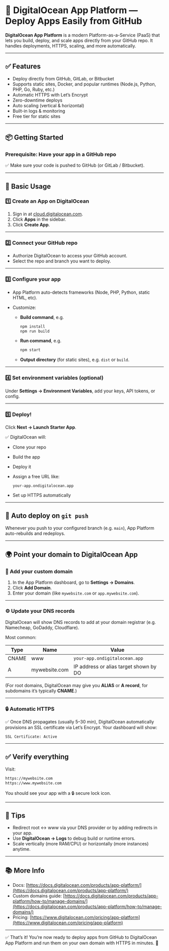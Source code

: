 # 🎯 DigitalOcean App Platform — Deploy Apps Easily from GitHub

**DigitalOcean App Platform** is a modern Platform-as-a-Service (PaaS) that lets you build, deploy, and scale apps directly from your GitHub repo. It handles deployments, HTTPS, scaling, and more automatically.

---

## ✅ Features

* Deploy directly from GitHub, GitLab, or Bitbucket
* Supports static sites, Docker, and popular runtimes (Node.js, Python, PHP, Go, Ruby, etc.)
* Automatic HTTPS with Let’s Encrypt
* Zero-downtime deploys
* Auto scaling (vertical & horizontal)
* Built-in logs & monitoring
* Free tier for static sites

---

## 📦 Getting Started

### Prerequisite: Have your app in a GitHub repo

✅ Make sure your code is pushed to GitHub (or GitLab / Bitbucket).

---

## 🚀 Basic Usage

### 1️⃣ Create an App on DigitalOcean

1. Sign in at [cloud.digitalocean.com](https://cloud.digitalocean.com).
2. Click **Apps** in the sidebar.
3. Click **Create App**.

---

### 2️⃣ Connect your GitHub repo

* Authorize DigitalOcean to access your GitHub account.
* Select the repo and branch you want to deploy.

---

### 3️⃣ Configure your app

* App Platform auto-detects frameworks (Node, PHP, Python, static HTML, etc).
* Customize:

  * **Build command**, e.g.

    ```bash
    npm install
    npm run build
    ```
  * **Run command**, e.g.

    ```bash
    npm start
    ```
  * **Output directory** (for static sites), e.g. `dist` or `build`.

---

### 4️⃣ Set environment variables (optional)

Under **Settings → Environment Variables**, add your keys, API tokens, or config.

---

### 5️⃣ Deploy!

Click **Next → Launch Starter App**.

✅ DigitalOcean will:

* Clone your repo
* Build the app
* Deploy it
* Assign a free URL like:

  ```
  your-app.ondigitalocean.app
  ```
* Set up HTTPS automatically

---

## 🔄 Auto deploy on `git push`

Whenever you push to your configured branch (e.g. `main`), App Platform auto-rebuilds and redeploys.

---

## 🌍 Point your domain to DigitalOcean App

### 📝 Add your custom domain

1. In the App Platform dashboard, go to **Settings → Domains**.
2. Click **Add Domain**.
3. Enter your domain (like `mywebsite.com` or `app.mywebsite.com`).

---

### ⚙️ Update your DNS records

DigitalOcean will show DNS records to add at your domain registrar (e.g. Namecheap, GoDaddy, Cloudflare).

Most common:

| Type  | Name          | Value                                  |
| ----- | ------------- | -------------------------------------- |
| CNAME | www           | `your-app.ondigitalocean.app`          |
| A     | mywebsite.com | IP address or alias target shown by DO |

(For root domains, DigitalOcean may give you **ALIAS** or **A record**, for subdomains it’s typically **CNAME**.)

---

### 🔒 Automatic HTTPS

✅ Once DNS propagates (usually 5–30 min), DigitalOcean automatically provisions an SSL certificate via Let’s Encrypt.
Your dashboard will show:

```
SSL Certificate: Active
```

---

## ✅ Verify everything

Visit:

```bash
https://mywebsite.com
https://www.mywebsite.com
```

You should see your app with a 🔒 secure lock icon.

---

## 🧩 Tips

* Redirect root ↔ www via your DNS provider or by adding redirects in your app.
* Use **DigitalOcean → Logs** to debug build or runtime errors.
* Scale vertically (more RAM/CPU) or horizontally (more instances) anytime.

---

## 📚 More Info

* Docs: [https://docs.digitalocean.com/products/app-platform/](https://docs.digitalocean.com/products/app-platform/)
* Custom domains guide: [https://docs.digitalocean.com/products/app-platform/how-to/manage-domains/](https://docs.digitalocean.com/products/app-platform/how-to/manage-domains/)
* Pricing: [https://www.digitalocean.com/pricing/app-platform](https://www.digitalocean.com/pricing/app-platform)

---

✅ That’s it! You’re now ready to deploy apps from GitHub to DigitalOcean App Platform and run them on your own domain with HTTPS in minutes. 🚀
